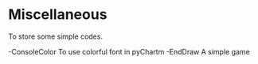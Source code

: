# Miscellaneous
To store some simple codes.

-ConsoleColor
To use colorful font in pyChartm
-EndDraw
A simple game